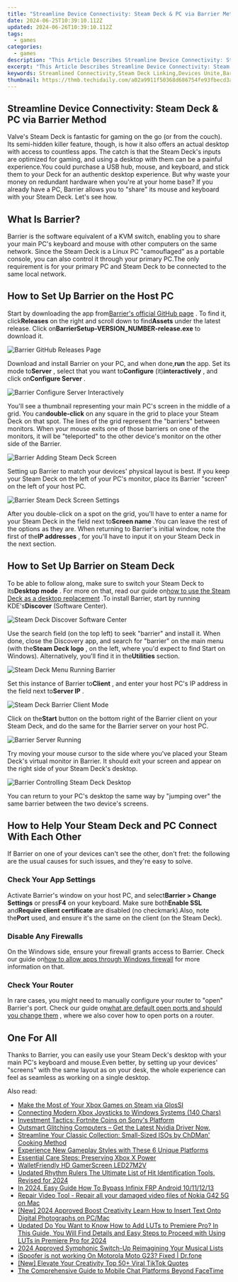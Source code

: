 ```yaml
---
title: "Streamline Device Connectivity: Steam Deck & PC via Barrier Method"
date: 2024-06-25T10:39:10.112Z
updated: 2024-06-26T10:39:10.112Z
tags:
  - games
categories:
  - games
description: "This Article Describes Streamline Device Connectivity: Steam Deck & PC via Barrier Method"
excerpt: "This Article Describes Streamline Device Connectivity: Steam Deck & PC via Barrier Method"
keywords: Streamlined Connectivity,Steam Deck Linking,Devices Unite,Barrier-Free Access,Cross Device Play,PC & SteamDeck Conn,Seamless Integration
thumbnail: https://thmb.techidaily.com/a02a9911f50368d686754fe93fbecd3af42fa753760f192f422f0660350e151b.jpg
---
```


## Streamline Device Connectivity: Steam Deck & PC via Barrier Method

 Valve's Steam Deck is fantastic for gaming on the go (or from the couch). Its semi-hidden killer feature, though, is how it also offers an actual desktop with access to countless apps. The catch is that the Steam Deck's inputs are optimized for gaming, and using a desktop with them can be a painful experience.You could purchase a USB hub, mouse, and keyboard, and stick them to your Deck for an authentic desktop experience. But why waste your money on redundant hardware when you're at your home base? If you already have a PC, Barrier allows you to "share" its mouse and keyboard with your Steam Deck. Let's see how.

## What Is Barrier?

 Barrier is the software equivalent of a KVM switch, enabling you to share your main PC's keyboard and mouse with other computers on the same network. Since the Steam Deck is a Linux PC "camouflaged" as a portable console, you can also control it through your primary PC.The only requirement is for your primary PC and Steam Deck to be connected to the same local network.

## How to Set Up Barrier on the Host PC

 Start by downloading the app from[Barrier's official GitHub page](https://github.com/debauchee/barrier) . To find it, click**Releases** on the right and scroll down to find**Assets** under the latest release. Click on**BarrierSetup-VERSION\_NUMBER-release.exe** to download it.

![Barrier GitHub Releases Page](https://static1.makeuseofimages.com/wordpress/wp-content/uploads/2023/09/barrier-github-releases-page.jpg)

 Download and install Barrier on your PC, and when done,**run** the app. Set its mode to**Server** , select that you want to**Configure** (it)**interactively** , and click on**Configure Server** .

![Barrier Configure Server Interactively](https://static1.makeuseofimages.com/wordpress/wp-content/uploads/2023/09/barrier-configure-server-interactively.jpg)

 You'll see a thumbnail representing your main PC's screen in the middle of a grid. You can**double-click** on any square in the grid to place your Steam Deck on that spot. The lines of the grid represent the "barriers" between monitors. When your mouse exits one of those barriers on one of the monitors, it will be "teleported" to the other device's monitor on the other side of the Barrier.

![Barrier Adding Steam Deck Screen](https://static1.makeuseofimages.com/wordpress/wp-content/uploads/2023/09/barrier-adding-steam-deck-screen.jpg)

 Setting up Barrier to match your devices' physical layout is best. If you keep your Steam Deck on the left of your PC's monitor, place its Barrier "screen" on the left of your host PC.

![Barrier Steam Deck Screen Settings](https://static1.makeuseofimages.com/wordpress/wp-content/uploads/2023/09/barrier-steam-deck-screen-settings.jpg)

 After you double-click on a spot on the grid, you'll have to enter a name for your Steam Deck in the field next to**Screen name** .You can leave the rest of the options as they are. When returning to Barrier's initial window, note the first of the**IP addresses** , for you'll have to input it on your Steam Deck in the next section.

## How to Set Up Barrier on Steam Deck

 To be able to follow along, make sure to switch your Steam Deck to its**Desktop mode** . For more on that, read our guide on[how to use the Steam Deck as a desktop replacement](https://www.makeuseof.com/how-to-use-steam-deck-as-a-desktop-replacement/) .To install Barrier, start by running KDE's**Discover** (Software Center).

![Steam Deck Discover Software Center](https://static1.makeuseofimages.com/wordpress/wp-content/uploads/2023/09/steam-deck-discover-software-center.jpg)

 Use the search field (on the top left) to seek "barrier" and install it. When done, close the Discovery app, and search for "barrier" on the main menu (with the**Steam Deck logo** , on the left, where you'd expect to find Start on Windows). Alternatively, you'll find it in the**Utilities** section.

![Steam Deck Menu Running Barrier](https://static1.makeuseofimages.com/wordpress/wp-content/uploads/2023/09/steam-deck-menu-running-barrier.jpg)

 Set this instance of Barrier to**Client** , and enter your host PC's IP address in the field next to**Server IP** .

![Steam Deck Barrier Client Mode](https://static1.makeuseofimages.com/wordpress/wp-content/uploads/2023/09/steam-deck-barrier-client-mode.jpg)

 Click on the**Start** button on the bottom right of the Barrier client on your Steam Deck, and do the same for the Barrier server on your host PC.

![Barrier Server Running](https://static1.makeuseofimages.com/wordpress/wp-content/uploads/2023/09/barrier-server-running.jpg)

 Try moving your mouse cursor to the side where you've placed your Steam Deck's virtual monitor in Barrier. It should exit your screen and appear on the right side of your Steam Deck's desktop.

![Barrier Controlling Steam Deck Desktop](https://static1.makeuseofimages.com/wordpress/wp-content/uploads/2023/09/barrier-controlling-steam-deck-desktop.jpg)

 You can return to your PC's desktop the same way by "jumping over" the same barrier between the two device's screens.

## How to Help Your Steam Deck and PC Connect With Each Other

 If Barrier on one of your devices can't see the other, don't fret: the following are the usual causes for such issues, and they're easy to solve.

### Check Your App Settings

 Activate Barrier's window on your host PC, and select**Barrier > Change Settings** or press**F4** on your keyboard. Make sure both**Enable SSL** and**Require client certificate** are disabled (no checkmark).Also, note the**Port** used, and ensure it's the same on the client (on the Steam Deck).

### Disable Any Firewalls

 On the Windows side, ensure your firewall grants access to Barrier. Check our guide on[how to allow apps through Windows firewall](https://www.makeuseof.com/how-to-allow-apps-windows-firewall/) for more information on that.

### Check Your Router

 In rare cases, you might need to manually configure your router to "open" Barrier's port. Check our guide on[what are default open ports and should you change them](https://www.makeuseof.com/tag/technology-explained-open-router-ports-their-security-implications/) , where we also cover how to open ports on a router.

## One For All

 Thanks to Barrier, you can easily use your Steam Deck's desktop with your main PC's keyboard and mouse.Even better, by setting up your devices' "screens" with the same layout as on your desk, the whole experience can feel as seamless as working on a single desktop.


<ins class="adsbygoogle"
     style="display:block"
     data-ad-format="autorelaxed"
     data-ad-client="ca-pub-7571918770474297"
     data-ad-slot="1223367746"></ins>



<ins class="adsbygoogle"
     style="display:block"
     data-ad-client="ca-pub-7571918770474297"
     data-ad-slot="8358498916"
     data-ad-format="auto"
     data-full-width-responsive="true"></ins>

<span class="atpl-alsoreadstyle">Also read:</span>
<div><ul>
<li><a href="https://games-able.techidaily.com/make-the-most-of-your-xbox-games-on-steam-via-glossi/"><u>Make the Most of Your Xbox Games on Steam via GlosSI</u></a></li>
<li><a href="https://games-able.techidaily.com/connecting-modern-xbox-joysticks-to-windows-systems-140-chars/"><u>Connecting Modern Xbox Joysticks to Windows Systems (140 Chars)</u></a></li>
<li><a href="https://games-able.techidaily.com/investment-tactics-fortnite-coins-on-sonys-platform/"><u>Investment Tactics: Fortnite Coins on Sony's Platform</u></a></li>
<li><a href="https://games-able.techidaily.com/1719159193660-outsmart-glitching-computers-get-the-latest-nvidia-driver-now/"><u>Outsmart Glitching Computers – Get the Latest Nvidia Driver Now.</u></a></li>
<li><a href="https://games-able.techidaily.com/streamline-your-classic-collection-small-sized-isos-by-chdman-cooking-method/"><u>Streamline Your Classic Collection: Small-Sized ISOs by ChDMan' Cooking Method</u></a></li>
<li><a href="https://games-able.techidaily.com/experience-new-gameplay-styles-with-these-6-unique-platforms/"><u>Experience New Gameplay Styles with These 6 Unique Platforms</u></a></li>
<li><a href="https://games-able.techidaily.com/essential-care-steps-preserving-xbox-x-power/"><u>Essential Care Steps: Preserving Xbox X Power</u></a></li>
<li><a href="https://games-able.techidaily.com/walletfriendly-hd-gamerscreen-led27m2v/"><u>WalletFriendly HD GamerScreen LED27M2V</u></a></li>
<li><a href="https://audio-editing.techidaily.com/updated-rhythm-rulers-the-ultimate-list-of-hit-identification-tools-revised-for-2024/"><u>Updated Rhythm Rulers The Ultimate List of Hit Identification Tools, Revised for 2024</u></a></li>
<li><a href="https://bypass-frp.techidaily.com/in-2024-easy-guide-how-to-bypass-infinix-frp-android-10111213-by-drfone-android/"><u>In 2024, Easy Guide How To Bypass Infinix FRP Android 10/11/12/13</u></a></li>
<li><a href="https://techidaily.com/repair-video-tool-repair-all-your-damaged-video-files-of-nokia-g42-5g-on-mac-by-stellar-video-repair-mobile-video-repair/"><u>Repair Video Tool - Repair all your damaged video files of Nokia G42 5G on Mac</u></a></li>
<li><a href="https://fox-cloud.techidaily.com/new-2024-approved-boost-creativity-learn-how-to-insert-text-onto-digital-photographs-on-pcmac/"><u>[New] 2024 Approved  Boost Creativity  Learn How to Insert Text Onto Digital Photographs on PC/Mac</u></a></li>
<li><a href="https://ai-video-editing.techidaily.com/updated-do-you-want-to-know-how-to-add-luts-to-premiere-pro-in-this-guide-you-will-find-details-and-easy-steps-to-proceed-with-using-luts-in-premiere-pro-fo/"><u>Updated Do You Want to Know How to Add LUTs to Premiere Pro? In This Guide, You Will Find Details and Easy Steps to Proceed with Using LUTs in Premiere Pro for 2024</u></a></li>
<li><a href="https://some-guidance.techidaily.com/2024-approved-symphonic-switch-up-reimagining-your-musical-lists/"><u>2024 Approved  Symphonic Switch-Up  Reimagining Your Musical Lists</u></a></li>
<li><a href="https://fake-location.techidaily.com/ispoofer-is-not-working-on-motorola-moto-g23-fixed-drfone-by-drfone-virtual-android/"><u>iSpoofer is not working On Motorola Moto G23? Fixed | Dr.fone</u></a></li>
<li><a href="https://tiktok-videos.techidaily.com/new-elevate-your-creativity-top-50plus-viral-tiktok-quotes/"><u>[New] Elevate Your Creativity  Top 50+ Viral TikTok Quotes</u></a></li>
<li><a href="https://audio-shaping.techidaily.com/the-comprehensive-guide-to-mobile-chat-platforms-beyond-facetime/"><u>The Comprehensive Guide to Mobile Chat Platforms Beyond FaceTime</u></a></li>
</ul></div>
